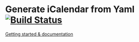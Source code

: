 # Generate iCalendar from Yaml [![Build Status](https://travis-ci.org/Heapy/yml-ical.svg?branch=master)](https://travis-ci.org/Heapy/yml-ical)

[Getting started & documentation](https://heapy.github.io/yml-ical/)